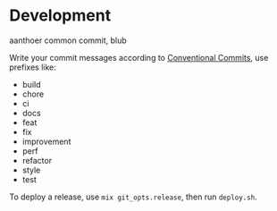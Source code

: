 # Development

aanthoer common commit, blub

Write your commit messages according to [Conventional Commits](https://www.conventionalcommits.org), use prefixes like:

* build
* chore
* ci
* docs
* feat
* fix
* improvement
* perf
* refactor
* style
* test

To deploy a release, use `mix git_opts.release`, then run `deploy.sh`.